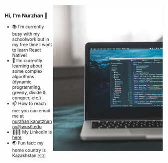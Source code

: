 <img align="right" src="https://github.com/nurzhankanatzhanov/nurzhankanatzhanov/blob/main/altumcode-zE007SNgcdE-unsplash.jpg" alt="Background Picture" width=350px height=465px/>

### Hi, I'm Nurzhan 👋

- 📚 I’m currently busy with my schoolwork but in my free time I want to learn React Native!
- 🏫 I’m currently learning about some complex algorithms (dynamic programming, greedy, divide & conquer, etc.)
- 📫 How to reach me: you can email me at nurzhan.kanatzhanov@wustl.edu
- 👨🏻‍💻 My LinkedIn is [here](https://www.linkedin.com/in/nurzhan-kanatzhanov/)
- 🌏 Fun fact: my home country is Kazakhstan 🇰🇿
